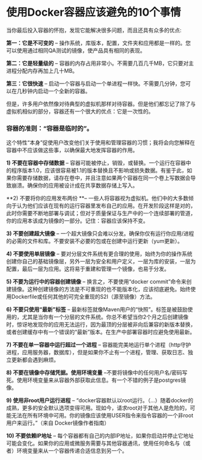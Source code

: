 # 使用Docker容器应该避免的10个事情

当你最后投入容器的怀抱，发现它能解决很多问题，而且还具有众多的优点:

**第一：它是不可变的** – 操作系统，库版本，配置，文件夹和应用都是一样的。您可以使用通过相同QA测试的镜像，使产品具有相同的表现。

**第二：它是轻量级的** – 容器的内存占用非常小。不需要几百几千MB，它只要对主进程分配内存再加上几十MB。

**第三：它很快速** – 启动一个容器与启动一个单进程一样快。不需要几分钟，您可以在几秒钟内启动一个全新的容器。


但是，许多用户依然像对待典型的虚拟机那样对待容器。但是他们都忘记了除了与虚拟机相似的部分，容器还有一个很大的优点：它是一次性的。

### 容器的准则：“容器是临时的”。

这个特性“本身”促使用户改变他们关于使用和管理容器的习惯；我将会向您解释在容器中不应该做这些事，以确保最大地发挥容器的作用。

**1) 不要在容器中存储数据** –  容器可能被停止，销毁，或替换。一个运行在容器中的程序版本1.0，应该很容易被1.1的版本替换且不影响或损失数据。有鉴于此，如果你需要存储数据，请存在卷中，并且注意如果两个容器在同一个卷上写数据会导致崩溃。确保你的应用被设计成在共享数据存储上写入。

**2) 不要将你的应用发布两份 **–  一些人将容器视为虚拟机。他们中的大多数倾向于认为他们应该在现有的运行容器里发布自己的应用。在开发阶段这样是对的，此时你需要不断地部署与调试；但对于质量保证与生产中的一个连续部署的管道，你的应用本该成为镜像的一部分。记住：容器应该保持不变。


**3) 不要创建超大镜像** – 一个超大镜像只会难以分发。确保你仅有运行你应用/进程的必需的文件和库。不要安装不必要的包或在创建中运行更新（yum更新）。

**4) 不要使用单层镜像** – 要对分层文件系统有更合理的使用，始终为你的操作系统创建你自己的基础镜像层，另外一层为安全和用户定义，一层为库的安装，一层为配置，最后一层为应用。这将易于重建和管理一个镜像，也易于分发。

**5) 不要为运行中的容器创建镜像** – 换言之，不要使用“docker commit”命令来创建镜像。这种创建镜像的方法是不可重现的也不能版本化，应该彻底避免。始终使用Dockerfile或任何其他的可完全重现的S2I（源至镜像）方法。


**6) 不要只使用“最新”标签** – 最新标签就像Maven用户的“快照”。标签是被鼓励使用的，尤其是当你有一个分层的文件系统。你总不希望当你2个月之后创建镜像时，惊讶地发现你的应用无法运行，因为最顶的分层被非向后兼容的新版本替换，或者创建缓存中有一个错误的“最新”版本。在生产中部署容器时应避免使用最新。

**7) 不要在单一容器中运行超过一个进程** – 容器能完美地运行单个进程（http守护进程，应用服务器，数据库），但是如果你不止有一个进程，管理、获取日志、独立更新都会遇到麻烦。


**8) 不要在镜像中存储凭据。使用环境变量** –不要将镜像中的任何用户名/密码写死。使用环境变量来从容器外部获取此信息。有一个不错的例子是postgres镜像。

**9) 使用非root用户运行进程** – “docker容器默认以root运行。（…）随着docker的成熟，更多的安全默认选项变得可用。现如今，请求root对于其他人是危险的，可能无法在所有环境中可用。你的镜像应该使用USER指令来指令容器的一个非root用户来运行。”（来自 Docker镜像作者指南）

**10) 不要依赖IP地址** – 每个容器都有自己的内部IP地址，如果你启动并停止它地址可能会变化。如果你的应用或微服务需要与其他容器通讯，使用任何命名与（或者）环境变量来从一个容器传递合适信息到另一个。